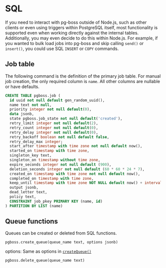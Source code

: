# SQL

If you need to interact with pg-boss outside of Node.js, such as other clients or even using triggers within PostgreSQL itself, most functionality is supported even when working directly against the internal tables.  Additionally, you may even decide to do this within Node.js. For example, if you wanted to bulk load jobs into pg-boss and skip calling `send()` or `insert()`, you could use SQL `INSERT` or `COPY` commands.

## Job table

The following command is the definition of the primary job table. For manual job creation, the only required column is `name`.  All other columns are nullable or have defaults.

```sql
CREATE TABLE pgboss.job (
  id uuid not null default gen_random_uuid(),
  name text not null,
  priority integer not null default(0),
  data jsonb,
  state pgboss.job_state not null default('created'),
  retry_limit integer not null default(2),
  retry_count integer not null default(0),
  retry_delay integer not null default(0),
  retry_backoff boolean not null default false,
  retry_delay_max integer;
  start_after timestamp with time zone not null default now(),
  started_on timestamp with time zone,
  singleton_key text,
  singleton_on timestamp without time zone,
  expire_seconds integer not null default (900),
  deletion_seconds integer not null default (60 * 60 * 24 * 7),
  created_on timestamp with time zone not null default now(),
  completed_on timestamp with time zone,
  keep_until timestamp with time zone NOT NULL default now() + interval '14 days',
  output jsonb,
  dead_letter text,
  policy text,
  CONSTRAINT job_pkey PRIMARY KEY (name, id)
) PARTITION BY LIST (name)
```

## Queue functions

Queues can be created or deleted from SQL functions.

`pgboss.create_queue(queue_name text, options jsonb)`

options: Same as options in [`createQueue()`](./api/queues?id=createqueuename-queue)

`pgboss.delete_queue(queue_name text)`